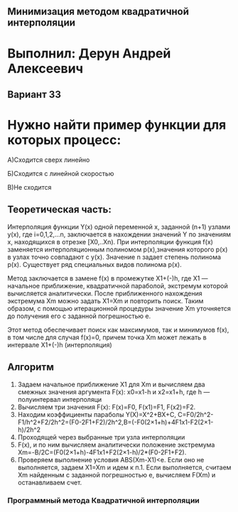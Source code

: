 ## Минимизация методом квадратичной интерполяции

# Выполнил: Дерун Андрей Алексеевич

## Вариант 33

# Нужно найти пример функции для которых процесс:

А)Сходится сверх линейно

Б)Сходится с линейной скоростью

В)Не сходится

## Теоретическая часть:

Интерполяция функции Y(x) одной переменной х, заданной (n+1) узлами y(x), где i=0,1,2,…n, заключается в нахождении значений Y по значениям х, находящихся в отрезке [X0,..Xn). При интерполяции функция f(x) заменяется интерполяционным полиномом p(x),значения которого p(x) в узлах точно совпадают с y(x). Значение n задает степень полинома p(x). Существует ряд специальных видов полинома p(x).

Метод заключается в замене f(x) в промежутке X1+(-)h, где X1 — начальное приближение, квадратичной параболой, экстремум которой вычисляется аналитически. После приближенного нахождения экстремума Xm можно задать X1=Xm и повторить поиск. Таким образом, с помощью итерационной процедуры значение Xm уточняется до получения его с заданной погрешностью e.

Этот метод обеспечивает поиск как максимумов, так и минимумов f(x), в том числе для случая f(x)=0, причем точка Xm может лежать в интервале X1+(-)h (интерполяция)

## Алгоритм

1. Задаем начальное приближение X1 для Xm и вычисляем два смежных значения аргумента F(x): x0=x1-h и x2=x1+h, где h — полуинтервал интерполяци
2. Вычисляем три значения F(x): F(x)=F0, F(x1)=F1, F(x2)=F2.
3. Находим коэффициенты параболы Y(Х)=X^2+BX+C, C=F0/2h^2-F1/h^2+F2/2h^2=(F0-2F1+F2)/2h^2,B=(-F0(2×1+h)+4F1x1-F2(2×1-h)/2h^2
4. Проходящей через выбранные три узла интерполяции
5. F(x), и по ним вычисляем аналитически положение экстремума Xm=-B/2C=(F0(2×1+h)-4F1x1+F2(2×1-h)/2*(F0-2F1+F2).
6. Проверяем выполнение условия ABS(Xm-X1)<e. Если оно не выполняется, задаем X1=Xm и идем к п.1. Если выполняется, считаем Xm найденным с заданной погрешностью e, вычисляем F(Xm) и останавливаем счет.

### Программный  метода Квадратичной интерполяции


